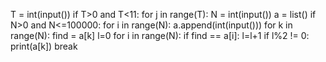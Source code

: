 T = int(input())
if T>0 and T<11:
    for j in range(T):
        N = int(input())
        a = list()
        if N>0 and N<=100000:
            for i in range(N):
                a.append(int(input()))
            for k in range(N):
                find = a[k]
                l=0
                for i in range(N):
                    if find == a[i]:
                        l=l+1
                if l%2 != 0:
                    print(a[k])
                    break
